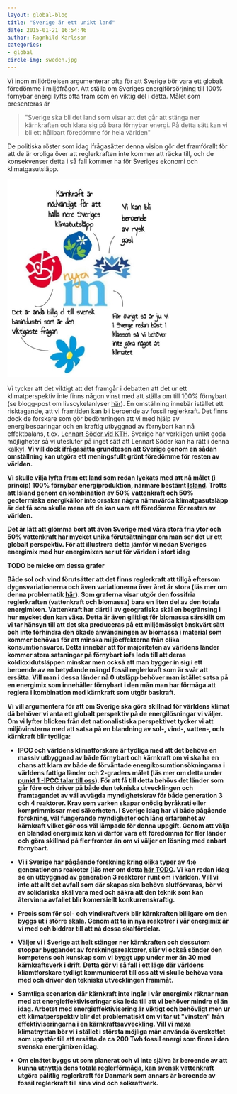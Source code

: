 ```yaml
---
layout: global-blog
title: "Sverige är ett unikt land"
date: 2015-01-21 16:54:46
author: Ragnhild Karlsson
categories:
- global
circle-img: sweden.jpg
---
```

Vi inom miljörörelsen argumenterar ofta för att Sverige bör vara ett globalt föredömme i miljöfrågor.
Att ställa om Sveriges energiförsörjning till 100% förnybar energi lyfts ofta fram som en viktig del i detta. 
Målet som presenteras är

<blockquote>"Sverige ska bli det land som visar att det går att stänga ner kärnkraften och klara sig på bara förnybar energi. På detta sätt kan vi bli ett hållbart föredömme för hela världen"</blockquote>

De politiska röster som idag ifrågasätter denna vision gör det framförallt för att de är oroliga över att reglerkraften inte kommer att räcka till, och de konsekvenser detta i så fall kommer ha för Sveriges ekonomi och klimatgasutsläpp. 

<img class="img-responsive blog-img" src="/assets/img/global/against100renewable2.jpg">

Vi tycker att det viktigt att det framgår i debatten att det ur ett klimatperspektiv inte finns någon vinst med att ställa om till 100% förnybart (se blogg-post om livscykelanlyser <a href="/karnkraftskoll/reflektion/kallkontroll/langsamt/" target="_blanc">här</a>). En omställning innebär istället ett risktagande, att vi framtiden kan bli beroende av fossil reglerkraft. Det finns dock de forskare som gör bedömningen att vi med hjälp av energibesparingar och en kraftig utbyggnad av förnybart kan nå effektbalans, t.ex. <a href="https://www.kth.se/ees/omskolan/organisation/avdelningar/eps/news/kth-rapport-oppnar-for-mer-vind-och-solkraft-1.427885" target="_blanc">Lennart Söder vid KTH</a>. Sverige har verkligen unikt goda möjligheter så vi utesluter på inget sätt att Lennart Söder kan ha rätt i denna kalkyl.
<b>Vi vill dock ifrågasätta grundtesen att Sverige genom en sådan omställning kan utgöra ett meningsfullt grönt föredömme för resten av världen.<b>

Vi skulle vilja lyfta fram ett land som redan lyckats med att nå målet (i princip) 100% förnybar energiproduktion, närmare bestämt <a href="http://www.iea.org/statistics/statisticssearch/report/?country=ICELAND&product=electricityandheat&year=2010" target="_blanc">Island</a>.
Trotts att Island genom en kombination av 50% vattenkraft och 50% geotermiska energikällor inte orsakar några nämnvärda klimatgasutsläpp är det få som skulle mena att de kan vara ett föredömme för resten av världen.

Det är lätt att glömma bort att även Sverige med våra stora fria ytor och 50% vattenkraft har mycket unika förutsättningar om man ser det ur ett globalt perspektiv. För att illustrera detta jämför vi nedan Sveriges energimix med hur energimixen ser ut för världen i stort idag

TODO be micke om dessa grafer

Både sol och vind förutsätter att det finns reglerkraft att tillgå eftersom dygnsvariationerna och även variationerna över året är stora (läs mer om denna problematik <a href="/global/planera-for-noll/">här</a>). Som graferna visar utgör den fossifria reglerkraften (vattenkraft och biomassa) bara en liten del av den totala energimixen. Vattenkraft har därtill av geografiska skäl en begränsing i hur mycket den kan växa. Detta är även gilitligt för biomassa särskillt om vi tar hänsyn till att det ska produceras på ett miljömässigt önskvärt sätt och inte förhindra den ökade användningen av biomassa i material som kommer behövas för att minska miljöeffekterna från olika konsumtionsvaror. Detta innebär att för majoriteten av världens länder kommer stora satsningar på förnybart iofs leda till att deras koldioxidutsläppen minskar men också att man bygger in sig i ett beroende av en betydande mängd fossil reglerkraft som är svår att ersätta. Vill man i dessa länder nå 0 utsläpp behöver man istället satsa på en energimix som innehåller förnybart i den mån man har förmåga att reglera i kombination med kärnkraft som utgör baskraft. 

Vi vill argumentera för att om Sverige ska göra skillnad för världens klimat då behöver vi anta ett globalt perspektiv på de energilösningar vi väljer. Om vi lyfter blicken från det nationalistiska perspektivet tycker vi att miljövinsterna med att satsa på en blandning av sol-, vind-, vatten-, och kärnkraft blir tydliga:  
<ul>
<li><p>IPCC och världens klimatforskare är tydliga med att det behövs en massiv utbyggnad av både förnybart och kärnkraft om vi ska ha en chans att klara av både de förväntade energikosumtionsökningarna i världens fattiga länder och 2-graders målet (läs mer om detta under <a href="/global/IPCC-talar-till-oss/" target="_blanc">punkt 1 -IPCC talar till oss</a>). För att få till detta behövs det länder som går före och driver på både den tekniska utvecklingen och framtagandet av väl avvägda myndighetskrav för både generation 3 och 4 reaktorer. Krav som varken skapar onödig byråkrati eller komprimmissar med säkerheten. I Sverige idag har vi både pågående forskning, väl fungerande myndigheter och lång erfarenhet av kärnkraft vilket gör oss väl lämpade för denna uppgift. Genom att välja en blandad energimix kan vi därför vara ett föredömma för fler länder och göra skillnad på fler fronter än om vi väljer en lösning med enbart förnybart.</p></li>
<li><p>Vi i Sverige har pågående forskning kring olika typer av 4:e generationens reakoter (läs mer om detta <a href="">här TODO</a>. Vi kan redan idag se en utbyggnad av generation 3 reaktorer runt om i världen. Vill vi inte att allt det avfall som där skapas ska behöva slutförvaras, bör vi av solidariska skäl vara med och säkra att den teknik som kan återvinna avfallet blir komersiellt konkurrenskraftig.</p></li>
<li><p>Precis som för sol- och vindkraftverk blir kärnkraften billigare om den byggs ut i större skala. Genom att ta in nya reakotrer i vår energimix är vi med och biddrar till att nå dessa skalfördelar.</p></li>
<li><p>Väljer vi i Sverige att helt stänger ner kärnkraften och dessutom stoppar byggandet av forskningsreaktorer, slår vi också sönder den kompetens och kunskap som vi byggt upp under mer än 30 med kärnkraftsverk i drift. Detta gör vi så fall i ett läge där världens kliamtforskare tydligt kommunicerat till oss att vi skulle behöva vara med och driver den tekniska utvecklingen frammåt.</p></li>
<li><p>Samtliga scenarion där kärnkraft inte ingår i vår energimix räknar man med att energieffektiviseringar ska leda till att vi behöver mindre el än idag. Arbetet med energieffektivisering är viktigt och behövligt men ur ett klimatperspektiv blir det problematiskt om vi tar ut "vinsten" från effektiviseringarna i en kärnkraftsavveckling. Vill vi maxa klimatnyttan bör vi i stället i största möjliga mån använda överskottet som uppstår till att ersätta de ca 200 Twh fossil energi som finns i den svenska energimixen idag.</p></li>
<li><p>Om elnätet byggs ut som planerat och vi inte själva är beroende av att kunna utnyttja dens totala reglerförmåga, kan svensk vattenkraft utgöra pålitlig reglerkraft för Danmark som annars är beroende av fossil reglerkraft till sina vind och solkraftverk.</p></li>
</ul>
